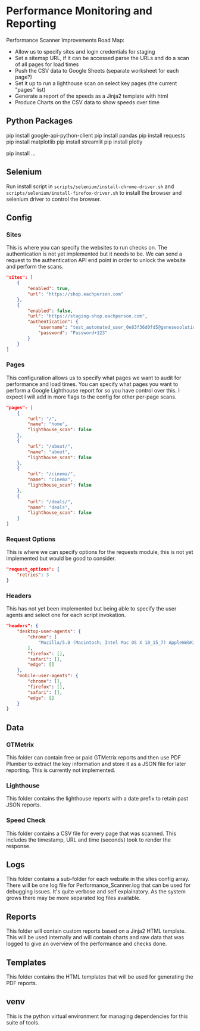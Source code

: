 # Performance Monitoring and Reporting

Performance Scanner Improvements Road Map:

- Allow us to specify sites and login credentials for staging
- Set a sitemap URL, if it can be accessed parse the URLs and do a scan of all pages for load times
- Push the CSV data to Google Sheets (separate worksheet for each page?)
- Set it up to run a lighthouse scan on select key pages (the current "pages" list)
- Generate a report of the speeds as a Jinja2 template with html
- Produce Charts on the CSV data to show speeds over time

## Python Packages

pip install google-api-python-client
pip install pandas
pip install requests
pip install matplotlib
pip install streamlit 
pip install plotly

pip install ...

## Selenium

Run install script in `scripts/selenium/install-chrome-driver.sh` and `scripts/selenium/install-firefox-driver.sh` to install the browser and selenium driver to control the browser.

## Config
### Sites
This is where you can specify the websites to run checks on. The authentication is not yet implemented but it needs to be. We can send a request to the authentication API end point in order to unlock the website and perform the scans.

```json
"sites": [
    {
        "enabled": true,
        "url": "https://shop.eachperson.com"
    },
    {
        "enabled": false,
        "url": "https://staging-shop.eachperson.com",
        "authentication": {
            "username": "test_automated_user_0e83f36d0fd5@genesesolution.com",
            "password": "Password+123"
        }
    }
]
```

### Pages
This configuration allows us to specify what pages we want to audit for performance and load times. You can specify what pages you want to perform a Google Lighthouse report for so you have control over this. I expect I will add in more flags to the config for other per-page scans.

```json
"pages": [
    {
        "url": "/",
        "name": "home",
        "lighthouse_scan": false
    },
    {
        "url": "/about/",
        "name": "about",
        "lighthouse_scan": false
    },
    {
        "url": "/cinema/",
        "name": "cinema",
        "lighthouse_scan": false
    },
    {
        "url": "/deals/",
        "name": "deals",
        "lighthouse_scan": false
    }
]
```

### Request Options
This is where we can specify options for the requests module, this is not yet implemented but would be good to consider.

```json
"request_options": {
    "retries": 3
}
```

### Headers
This has not yet been implemented but being able to specify the user agents and select one for each script invokation.

```json
"headers": {
    "desktop-user-agents": {
        "chrome": [
            "Mozilla/5.0 (Macintosh; Intel Mac OS X 10_15_7) AppleWebKit/537.36 (KHTML, like Gecko)"
        ],
        "firefox": [],
        "safari": [],
        "edge": []
    },
    "mobile-user-agents": {
        "chrome": [],
        "firefox": [],
        "safari": [],
        "edge": []
    }
}
```

## Data
### GTMetrix
This folder can contain free or paid GTMetrix reports and then use PDF Plumber to extract the key information and store it as a JSON file for later reporting. This is currently not implemented.

### Lighthouse
This folder contains the lighthouse reports with a date prefix to retain past JSON reports.

### Speed Check
This folder contains a CSV file for every page that was scanned. This includes the timestamp, URL and time (seconds) took to render the response.


## Logs
This folder contains a sub-folder for each website in the sites config array. There will be one log file for Performance_Scanner.log that can be used for debugging issues. It's quite verbose and self explainatory. As the system grows there may be more separated log files available.


## Reports
This folder will contain custom reports based on a Jinja2 HTML template. This will be used internally and will contain charts and raw data that was logged to give an overview of the performance and checks done.

## Templates
This folder contains the HTML templates that will be used for generating the PDF reports.

## venv
This is the python virtual environment for managing dependencies for this suite of tools.
